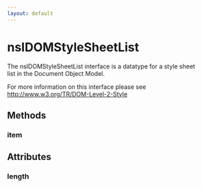 ```yaml
---
layout: default
---
```


# nsIDOMStyleSheetList #
  
The nsIDOMStyleSheetList interface is a datatype for a style sheet  
list in the Document Object Model.  
  
For more information on this interface please see  
http://www.w3.org/TR/DOM-Level-2-Style  
  

## Methods ##

### item ###

## Attributes ##

### length ###
